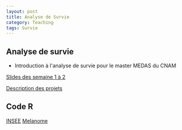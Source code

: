 ```yaml
---
layout: post
title: Analyse de Survie
category: Teaching
tags: Survie 
---
```


## Analyse de survie

* Introduction à l'analyse de survie pour le master MEDAS du CNAM


[Slides des semaine 1 à 2 ](https://thibaultallart.github.io/public/pdf/Survie_slides.pdf)

[Description des projets](https://thibaultallart.github.io/public/pdf/Survie_projets.pdf)

## Code R
[INSEE](https://thibaultallart.github.io/public/R/INSEE_2014.R)
[Melanome](https://thibaultallart.github.io/public/R/Ex1_Melanome_Kaplan_Meier.R)